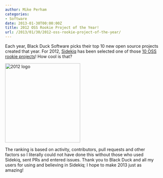 ```yaml
---
author: Mike Perham
categories:
- Software
date: 2013-01-30T00:00:00Z
title: 2012 OSS Rookie Project of the Year!
url: /2013/01/30/2012-oss-rookie-project-of-the-year/
---
```


Each year, Black Duck Software picks their top 10 new open source projects created that year. For 2012, [Sidekiq][1] has been selected one of those [10 OSS rookie projects][2]! How cool is that?  
<!--more-->

  
<img src="http://www.blackducksoftware.com/files/images/Rookie_Award_2012.png" width="246" height="260" alt="2012 logo" class="aligncenter" />

The ranking is based on activity, contributors, pull requests and other factors so I literally could not have done this without those who used Sidekiq, sent PRs and entered issues. Thank you to Black Duck and all my users for using and believing in Sidekiq; I hope to make 2013 just as amazing!

 [1]: http://sidekiq.org
 [2]: http://www.blackducksoftware.com/rookies/
